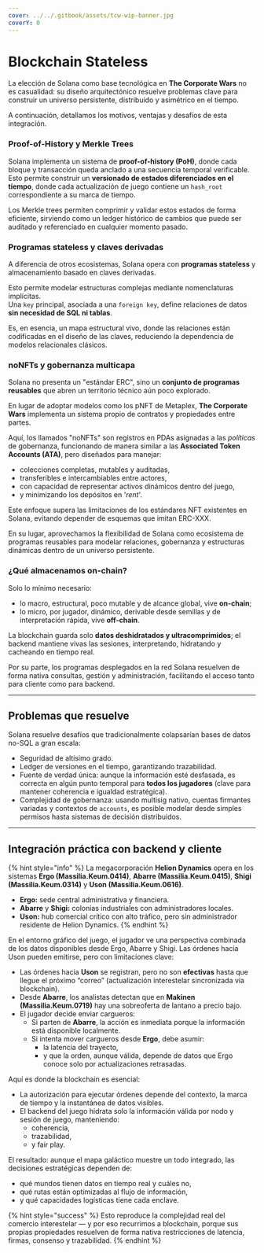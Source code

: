 ```yaml
---
cover: ../../.gitbook/assets/tcw-wip-banner.jpg
coverY: 0
---
```


# Blockchain Stateless

La elección de Solana como base tecnológica en **The Corporate Wars** no es casualidad: su diseño arquitectónico resuelve problemas clave para construir un universo persistente, distribuido y asimétrico en el tiempo.

A continuación, detallamos los motivos, ventajas y desafíos de esta integración.

### Proof-of-History y Merkle Trees

Solana implementa un sistema de **proof-of-history (PoH)**, donde cada bloque y transacción queda anclado a una secuencia temporal verificable. Esto permite construir un **versionado de estados diferenciados en el tiempo**, donde cada actualización de juego contiene un `hash_root` correspondiente a su marca de tiempo.

Los Merkle trees permiten comprimir y validar estos estados de forma eficiente, sirviendo como un ledger histórico de cambios que puede ser auditado y referenciado en cualquier momento pasado.

### Programas stateless y claves derivadas

A diferencia de otros ecosistemas, Solana opera con **programas stateless** y almacenamiento basado en claves derivadas.

Esto permite modelar estructuras complejas mediante nomenclaturas implícitas.  
Una `key` principal, asociada a una `foreign key`, define relaciones de datos **sin necesidad de SQL ni tablas**.

Es, en esencia, un mapa estructural vivo, donde las relaciones están codificadas en el diseño de las claves, reduciendo la dependencia de modelos relacionales clásicos.

### noNFTs y gobernanza multicapa

Solana no presenta un "estándar ERC", sino un **conjunto de programas reusables** que abren un territorio técnico aún poco explorado.

En lugar de adoptar modelos como los pNFT de Metaplex, **The Corporate Wars** implementa un sistema propio de contratos y propiedades entre partes.

Aquí, los llamados "noNFTs" son registros en PDAs asignadas a las _políticas_ de gobernanza, funcionando de manera similar a las **Associated Token Accounts (ATA)**, pero diseñados para manejar:

* colecciones completas, mutables y auditadas,
* transferibles e intercambiables entre actores,
* con capacidad de representar activos dinámicos dentro del juego,
* y minimizando los depósitos en '_rent_'.

Este enfoque supera las limitaciones de los estándares NFT existentes en Solana, evitando depender de esquemas que imitan ERC-XXX.

En su lugar, aprovechamos la flexibilidad de Solana como ecosistema de programas reusables para modelar relaciones, gobernanza y estructuras dinámicas dentro de un universo persistente.

### ¿Qué almacenamos on-chain?

Solo lo mínimo necesario:

* lo macro, estructural, poco mutable y de alcance global, vive **on-chain**;
* lo micro, por jugador, dinámico, derivable desde semillas y de interpretación rápida, vive **off-chain**.

La blockchain guarda solo **datos deshidratados y ultracomprimidos**; el backend mantiene vivas las sesiones, interpretando, hidratando y cacheando en tiempo real.

Por su parte, los programas desplegados en la red Solana resuelven de forma nativa consultas, gestión y administración, facilitando el acceso tanto para cliente como para backend.

***

## Problemas que resuelve

Solana resuelve desafíos que tradicionalmente colapsarían bases de datos no-SQL a gran escala:

* Seguridad de altísimo grado.
* Ledger de versiones en el tiempo, garantizando trazabilidad.
* Fuente de verdad única: aunque la información esté desfasada, es correcta en algún punto temporal para **todos los jugadores** (clave para mantener coherencia e igualdad estratégica).
* Complejidad de gobernanza: usando multisig nativo, cuentas firmantes variadas y contextos de `accounts`, es posible modelar desde simples permisos hasta sistemas de decisión distribuidos.

***

## Integración práctica con backend y cliente

{% hint style="info" %}
La megacorporación **Helion Dynamics** opera en los sistemas **Ergo (Massilia.Keum.0414)**, **Abarre (Massilia.Keum.0415)**, **Shigi (Massilia.Keum.0314)** y **Uson (Massilia.Keum.0616)**.

* **Ergo:** sede central administrativa y financiera.
* **Abarre** y **Shigi:** colonias industriales con administradores locales.
* **Uson:** hub comercial crítico con alto tráfico, pero sin administrador residente de Helion Dynamics.
{% endhint %}

En el entorno gráfico del juego, el jugador ve una perspectiva combinada de los datos disponibles desde Ergo, Abarre y Shigi. Las órdenes hacia Uson pueden emitirse, pero con limitaciones clave:

* Las órdenes hacia **Uson** se registran, pero no son **efectivas** hasta que llegue el próximo “correo” (actualización interestelar sincronizada vía blockchain).
* Desde **Abarre**, los analistas detectan que en **Makinen (Massilia.Keum.0719)** hay una sobreoferta de lantano a precio bajo.
* El jugador decide enviar cargueros:
  * Si parten de **Abarre**, la acción es inmediata porque la información está disponible localmente.
  * Si intenta mover cargueros desde **Ergo**, debe asumir:
    * la latencia del trayecto,
    * y que la orden, aunque válida, depende de datos que Ergo conoce solo por actualizaciones retrasadas.

Aquí es donde la blockchain es esencial:

* La autorización para ejecutar órdenes depende del contexto, la marca de tiempo y la instantánea de datos visibles.
* El backend del juego hidrata solo la información válida por nodo y sesión de juego, manteniendo:
  * coherencia,
  * trazabilidad,
  * y fair play.

El resultado: aunque el mapa galáctico muestre un todo integrado, las decisiones estratégicas dependen de:

* qué mundos tienen datos en tiempo real y cuáles no,
* qué rutas están optimizadas al flujo de información,
* y qué capacidades logísticas tiene cada enclave.

{% hint style="success" %}
Esto reproduce la complejidad real del comercio interestelar — y por eso recurrimos a blockchain, porque sus propias propiedades resuelven de forma nativa restricciones de latencia, firmas, consenso y trazabilidad.
{% endhint %}
